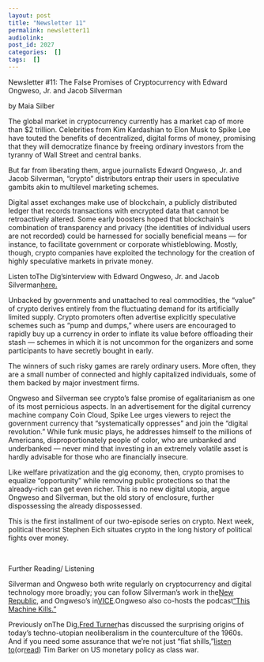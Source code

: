 ```yaml
---
layout: post
title: "Newsletter 11"
permalink: newsletter11
audiolink: 
post_id: 2027
categories:  []
tags:  []
---
```



Newsletter #11: The False Promises of Cryptocurrency with Edward Ongweso, Jr. and Jacob Silverman


by Maia Silber

The global market in cryptocurrency currently has a market cap of more than $2 trillion. Celebrities from Kim Kardashian to Elon Musk to Spike Lee have touted the benefits of decentralized, digital forms of money, promising that they will democratize finance by freeing ordinary investors from the tyranny of Wall Street and central banks.

But far from liberating them, argue journalists Edward Ongweso, Jr. and Jacob Silverman, “crypto” distributors entrap their users in speculative gambits akin to multilevel marketing schemes.

Digital asset exchanges make use of blockchain, a publicly distributed ledger that records transactions with encrypted data that cannot be retroactively altered. Some early boosters hoped that blockchain’s combination of transparency and privacy (the identities of individual users are not recorded) could be harnessed for socially beneficial means — for instance, to facilitate government or corporate whistleblowing. Mostly, though, crypto companies have exploited the technology for the creation of highly speculative markets in private money.

Listen toThe Dig’sinterview with Edward Ongweso, Jr. and Jacob Silverman[here.](https://www.thedigradio.com/podcast/cryptocurrency-w-edward-ongweso-jr-jacob-silverman/)

Unbacked by governments and unattached to real commodities, the “value” of crypto derives entirely from the fluctuating demand for its artificially limited supply. Crypto promoters often advertise explicitly speculative schemes such as “pump and dumps,” where users are encouraged to rapidly buy up a currency in order to inflate its value before offloading their stash — schemes in which it is not uncommon for the organizers and some participants to have secretly bought in early.

The winners of such risky games are rarely ordinary users. More often, they are a small number of connected and highly capitalized individuals, some of them backed by major investment firms.

Ongweso and Silverman see crypto’s false promise of egalitarianism as one of its most pernicious aspects. In an advertisement for the digital currency machine company Coin Cloud, Spike Lee urges viewers to reject the government currency that “systematically oppresses” and join the “digital revolution.” While funk music plays, he addresses himself to the millions of Americans, disproportionately people of color, who are unbanked and underbanked — never mind that investing in an extremely volatile asset is hardly advisable for those who are financially insecure.

Like welfare privatization and the gig economy, then, crypto promises to equalize “opportunity” while removing public protections so that the already-rich can get even richer. This is no new digital utopia, argue Ongweso and Silverman, but the old story of enclosure, further dispossessing the already dispossessed.

This is the first installment of our two-episode series on crypto. Next week, political theorist Stephen Eich situates crypto in the long history of political fights over money.

 

Further Reading/ Listening

Silverman and Ongweso both write regularly on cryptocurrency and digital technology more broadly; you can follow Silverman’s work in the[New Republic,](https://newrepublic.com/authors/jacob-silverman) 
and Ongweso’s in[VICE](https://www.vice.com/en/contributor/edward-ongweso-jr).Ongweso also co-hosts the podcast[“This Machine Kills.”](https://soundcloud.com/thismachinekillspod)

Previously onThe Dig,[Fred Turner](https://www.thedigradio.com/podcast/counterculture-to-cyberculture-with-fred-turner/)has discussed the surprising origins of today’s techno-utopian neoliberalism in the counterculture of the 1960s. And if you need some assurance that we’re not just “fiat shills,”[listen to](https://www.thedigradio.com/podcast/inflation-politics-with-tim-barker/)(or[read](https://jacobinmag.com/2021/09/socialist-primer-monetary-policy-inflation-federal-reserve-volcker-shock-class-tim-barker-interview)) Tim Barker on US monetary policy as class war.

 
